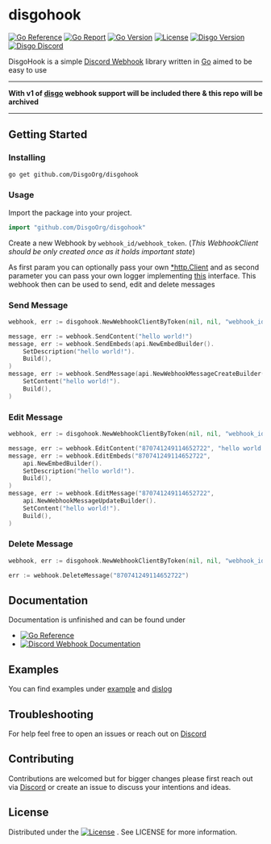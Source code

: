 # disgohook

[![Go Reference](https://pkg.go.dev/badge/github.com/DisgoOrg/disgohook.svg)](https://pkg.go.dev/github.com/DisgoOrg/disgohook)
[![Go Report](https://goreportcard.com/badge/github.com/DisgoOrg/disgohook)](https://goreportcard.com/report/github.com/DisgoOrg/disgohook)
[![Go Version](https://img.shields.io/github/go-mod/go-version/DisgoOrg/disgohook)](https://golang.org/doc/devel/release.html)
[![License](https://img.shields.io/badge/License-Apache%202.0-blue.svg)](https://github.com/DisgoOrg/disgohook/blob/master/LICENSE)
[![Disgo Version](https://img.shields.io/github/v/release/DisgoOrg/disgohook)](https://github.com/DisgoOrg/disgohook/releases/latest)
[![Disgo Discord](https://img.shields.io/badge/Disgo%20Discord-blue.svg)](https://discord.gg/wVDMGe3EmB)

DisgoHook is a simple [Discord Webhook](https://discord.com/developers/docs/resources/webhook) library written
in [Go](https://golang.org/) aimed to be easy to use

---

**With v1 of [disgo](https://github.com/DisgoOrg/disgo) webhook support will be included there & this repo will be archived**

---

## Getting Started

### Installing

```sh
go get github.com/DisgoOrg/disgohook
```

### Usage

Import the package into your project.

```go
import "github.com/DisgoOrg/disgohook"
```

Create a new Webhook by `webhook_id/webhook_token`. (*This WebhookClient should be only created once as it holds important state*)

As first param you can optionally pass your own [*http.Client](https://pkg.go.dev/net/http#Client) and as second parameter you can pass your own logger implementing [this](https://github.com/DisgoOrg/log/blob/master/logger.go) interface.
This webhook then can be used to send, edit and delete messages

### Send Message
```go
webhook, err := disgohook.NewWebhookClientByToken(nil, nil, "webhook_id/webhook_token")

message, err := webhook.SendContent("hello world!")
message, err := webhook.SendEmbeds(api.NewEmbedBuilder().
	SetDescription("hello world!").
	Build(),
)
message, err := webhook.SendMessage(api.NewWebhookMessageCreateBuilder().
	SetContent("hello world!").
	Build(),
)
```

### Edit Message
```go
webhook, err := disgohook.NewWebhookClientByToken(nil, nil, "webhook_id/webhook_token")

message, err := webhook.EditContent("870741249114652722", "hello world!")
message, err := webhook.EditEmbeds("870741249114652722", 
	api.NewEmbedBuilder().
	SetDescription("hello world!").
	Build(),
)
message, err := webhook.EditMessage("870741249114652722", 
	api.NewWebhookMessageUpdateBuilder().
	SetContent("hello world!").
	Build(), 
)
```

### Delete Message
```go
webhook, err := disgohook.NewWebhookClientByToken(nil, nil, "webhook_id/webhook_token")

err := webhook.DeleteMessage("870741249114652722")
```

## Documentation

Documentation is unfinished and can be found under

* [![Go Reference](https://pkg.go.dev/badge/github.com/DisgoOrg/disgohook.svg)](https://pkg.go.dev/github.com/DisgoOrg/disgohook)
* [![Discord Webhook Documentation](https://img.shields.io/badge/Discord%20Webhook%20Documentation-blue.svg)](https://discord.com/developers/docs/resources/webhook)

## Examples

You can find examples under [example](https://github.com/DisgoOrg/disgohook/tree/master/example)
and [dislog](https://github.com/DisgoOrg/dislog)

## Troubleshooting

For help feel free to open an issues or reach out on [Discord](https://discord.gg/wVDMGe3EmB)

## Contributing

Contributions are welcomed but for bigger changes please first reach out via [Discord](https://discord.gg/wVDMGe3EmB) or
create an issue to discuss your intentions and ideas.

## License

Distributed under
the [![License](https://img.shields.io/badge/License-Apache%202.0-blue.svg)](https://github.com/DisgoOrg/disgohook/blob/master/LICENSE)
. See LICENSE for more information.
